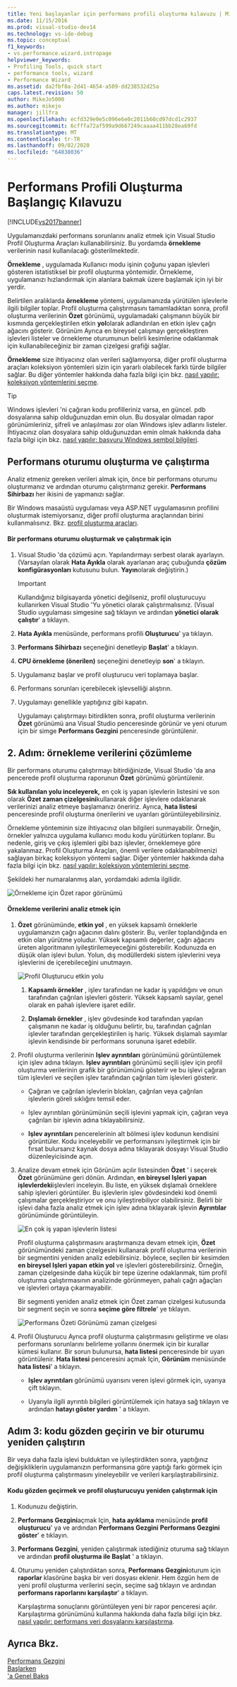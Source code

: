 ```yaml
---
title: Yeni başlayanlar için performans profili oluşturma kılavuzu | Microsoft Docs
ms.date: 11/15/2016
ms.prod: visual-studio-dev14
ms.technology: vs-ide-debug
ms.topic: conceptual
f1_keywords:
- vs.performance.wizard.intropage
helpviewer_keywords:
- Profiling Tools, quick start
- performance tools, wizard
- Performance Wizard
ms.assetid: da2fbf8a-2d41-4654-a509-dd238532d25a
caps.latest.revision: 50
author: MikeJo5000
ms.author: mikejo
manager: jillfra
ms.openlocfilehash: ecfd329e0e5c096e6e0c2011b60cd97dcd1c2937
ms.sourcegitcommit: 6cfffa72af599a9d667249caaaa411bb28ea69fd
ms.translationtype: MT
ms.contentlocale: tr-TR
ms.lasthandoff: 09/02/2020
ms.locfileid: "64838036"
---
```

# <a name="beginners-guide-to-performance-profiling"></a>Performans Profili Oluşturma Başlangıç Kılavuzu
[!INCLUDE[vs2017banner](../includes/vs2017banner.md)]

Uygulamanızdaki performans sorunlarını analiz etmek için Visual Studio Profil Oluşturma Araçları kullanabilirsiniz. Bu yordamda **örnekleme** verilerinin nasıl kullanılacağı gösterilmektedir.  
  
 **Örnekleme** , uygulamada Kullanıcı modu işinin çoğunu yapan işlevleri gösteren istatistiksel bir profil oluşturma yöntemidir. Örnekleme, uygulamanızı hızlandırmak için alanlara bakmak üzere başlamak için iyi bir yerdir.  
  
 Belirtilen aralıklarda **örnekleme** yöntemi, uygulamanızda yürütülen işlevlerle ilgili bilgiler toplar. Profil oluşturma çalıştırmasını tamamladıktan sonra, profil oluşturma verilerinin **Özet** görünümü, uygulamadaki çalışmanın büyük bir kısmında gerçekleştirilen etkin **yol**olarak adlandırılan en etkin işlev çağrı ağacını gösterir. Görünüm Ayrıca en bireysel çalışmayı gerçekleştiren işlevleri listeler ve örnekleme oturumunun belirli kesimlerine odaklanmak için kullanabileceğiniz bir zaman çizelgesi grafiği sağlar.  
  
 **Örnekleme** size ihtiyacınız olan verileri sağlamıyorsa, diğer profil oluşturma araçları koleksiyon yöntemleri sizin için yararlı olabilecek farklı türde bilgiler sağlar. Bu diğer yöntemler hakkında daha fazla bilgi için bkz. [nasıl yapılır: koleksiyon yöntemlerini seçme](../profiling/how-to-choose-collection-methods.md).  
  
> [!TIP]
> Windows işlevleri 'ni çağıran kodu profilleriniz varsa, en güncel. pdb dosyalarına sahip olduğunuzdan emin olun. Bu dosyalar olmadan rapor görünümleriniz, şifreli ve anlaşılması zor olan Windows işlev adlarını listeler. İhtiyacınız olan dosyalara sahip olduğunuzdan emin olmak hakkında daha fazla bilgi için bkz. [nasıl yapılır: başvuru Windows sembol bilgileri](../profiling/how-to-reference-windows-symbol-information.md).  
  
## <a name="create-and-run-a-performance-session"></a><a name="Step1"></a> Performans oturumu oluşturma ve çalıştırma  
 Analiz etmeniz gereken verileri almak için, önce bir performans oturumu oluşturmanız ve ardından oturumu çalıştırmanız gerekir. **Performans Sihirbazı** her ikisini de yapmanızı sağlar.  
  
 Bir Windows masaüstü uygulaması veya ASP.NET uygulamasının profilini oluşturmak istemiyorsanız, diğer profil oluşturma araçlarından birini kullanmalısınız. Bkz. [profil oluşturma araçları](../profiling/profiling-tools.md).  
  
#### <a name="to-create-and-run-a-performance-session"></a>Bir performans oturumu oluşturmak ve çalıştırmak için  
  
1. Visual Studio 'da çözümü açın. Yapılandırmayı serbest olarak ayarlayın. (Varsayılan olarak **Hata Ayıkla** olarak ayarlanan araç çubuğunda **çözüm konfigürasyonları** kutusunu bulun. **Yayın**olarak değiştirin.)  
  
    > [!IMPORTANT]
    > Kullandığınız bilgisayarda yönetici değilseniz, profil oluşturucuyu kullanırken Visual Studio 'Yu yönetici olarak çalıştırmalısınız. (Visual Studio uygulaması simgesine sağ tıklayın ve ardından **yönetici olarak çalıştır**' a tıklayın.  
  
2. **Hata Ayıkla** menüsünde, performans profili **Oluşturucu**' ya tıklayın.  
  
3. **Performans Sihirbazı** seçeneğini denetleyip **Başlat**' a tıklayın.  
  
4. **CPU örnekleme (önerilen)** seçeneğini denetleyip **son**' a tıklayın.  
  
5. Uygulamanız başlar ve profil oluşturucu veri toplamaya başlar.  
  
6. Performans sorunları içerebilecek işlevselliği alıştırın.  
  
7. Uygulamayı genellikle yaptığınız gibi kapatın.  
  
     Uygulamayı çalıştırmayı bitirdikten sonra, profil oluşturma verilerinin **Özet** görünümü ana Visual Studio penceresinde görünür ve yeni oturum için bir simge **Performans Gezgini** penceresinde görüntülenir.  
  
## <a name="step-2-analyze-sampling-data"></a><a name="Step2"></a> 2. Adım: örnekleme verilerini çözümleme  
 Bir performans oturumu çalıştırmayı bitirdiğinizde, Visual Studio 'da ana pencerede profil oluşturma raporunun **Özet** görünümü görüntülenir.  
  
 **Sık kullanılan yolu inceleyerek,** en çok iş yapan işlevlerin listesini ve son olarak **Özet zaman çizelgesini**kullanarak diğer işlevlere odaklanarak verilerinizi analiz etmeye başlamanızı öneririz. Ayrıca, **hata listesi** penceresinde profil oluşturma önerilerini ve uyarıları görüntüleyebilirsiniz.  
  
 Örnekleme yönteminin size ihtiyacınız olan bilgileri sunmayabilir. Örneğin, örnekler yalnızca uygulama kullanıcı modu kodu yürütürken toplanır. Bu nedenle, giriş ve çıkış işlemleri gibi bazı işlevler, örneklemeye göre yakalanmaz. Profil Oluşturma Araçları, önemli verilere odaklanabilmenizi sağlayan birkaç koleksiyon yöntemi sağlar. Diğer yöntemler hakkında daha fazla bilgi için bkz. [nasıl yapılır: koleksiyon yöntemlerini seçme](../profiling/how-to-choose-collection-methods.md).  
  
 Şekildeki her numaralanmış alan, yordamdaki adımla ilgilidir.  
  
 ![Örnekleme için Özet rapor görünümü](../profiling/media/summary-sampling.png "Summary_Sampling")  
  
#### <a name="to-analyze-sampling-data"></a>Örnekleme verilerini analiz etmek için  
  
1. **Özet** görünümünde, **etkin yol** , en yüksek kapsamlı örneklerle uygulamanızın çağrı ağacının dalını gösterir. Bu, veriler toplandığında en etkin olan yürütme yoludur. Yüksek kapsamlı değerler, çağrı ağacını üreten algoritmanın iyileştirilemeyeceğini gösterebilir. Kodunuzda en düşük olan işlevi bulun. Yolun, dış modüllerdeki sistem işlevlerini veya işlevlerini de içerebileceğini unutmayın.  
  
     ![Profil Oluşturucu etkin yolu](../profiling/media/profiler-hotpath.png "Profiler_HotPath")  
  
    1. **Kapsamlı örnekler** , işlev tarafından ne kadar iş yapıldığını ve onun tarafından çağrılan işlevleri gösterir. Yüksek kapsamlı sayılar, genel olarak en pahalı işlevlere işaret edilir.  
  
    2. **Dışlamalı örnekler** , işlev gövdesinde kod tarafından yapılan çalışmanın ne kadar iş olduğunu belirtir, bu, tarafından çağrılan işlevler tarafından gerçekleştirilen iş hariç. Yüksek dışlamalı sayımlar işlevin kendisinde bir performans sorununa işaret edebilir.  
  
2. Profil oluşturma verilerinin **Işlev ayrıntıları** görünümünü görüntülemek için işlev adına tıklayın. **Işlev ayrıntıları** görünümü seçili işlev için profil oluşturma verilerinin grafik bir görünümünü gösterir ve bu işlevi çağıran tüm işlevleri ve seçilen işlev tarafından çağrılan tüm işlevleri gösterir.  
  
    - Çağıran ve çağrılan işlevlerin blokları, çağrılan veya çağrılan işlevlerin göreli sıklığını temsil eder.  
  
    - Işlev ayrıntıları görünümünün seçili işlevini yapmak için, çağıran veya çağrılan bir işlevin adına tıklayabilirsiniz.  
  
    - **Işlev ayrıntıları** pencerelerinin alt bölmesi işlev kodunun kendisini görüntüler. Kodu inceleyebilir ve performansını iyileştirmek için bir fırsat bulursanız kaynak dosya adına tıklayarak dosyayı Visual Studio düzenleyicisinde açın.  
  
3. Analize devam etmek için Görünüm açılır listesinden **Özet** ' i seçerek **Özet** görünümüne geri dönün. Ardından, **en bireysel Işleri yapan işlevlerdeki**işlevleri inceleyin. Bu liste, en yüksek dışlamalı örneklere sahip işlevleri görüntüler. Bu işlevlerin işlev gövdesindeki kod önemli çalışmalar gerçekleştiriyor ve onu iyileştirebiliyor olabilirsiniz. Belirli bir işlevi daha fazla analiz etmek için işlev adına tıklayarak işlevin **Ayrıntılar** görünümünde görüntüleyin.  
  
     ![En çok iş yapan işlevlerin listesi](../profiling/media/functions-mostwork.png "Functions_MostWork")  
  
     Profil oluşturma çalıştırmasını araştırmanıza devam etmek için, **Özet** görünümündeki zaman çizelgesini kullanarak profil oluşturma verilerinin bir segmentini yeniden analiz edebilirsiniz. böylece, seçilen bir kesimden **en bireysel Işleri yapan** **etkin yol** ve işlevleri gösterebilirsiniz. Örneğin, zaman çizelgesinde daha küçük bir tepe üzerine odaklanmak, tüm profil oluşturma çalıştırmasının analizinde görünmeyen, pahalı çağrı ağaçları ve işlevleri ortaya çıkarmayabilir.  
  
     Bir segmenti yeniden analiz etmek için Özet zaman çizelgesi kutusunda bir segment seçin ve sonra **seçime göre filtrele**' ye tıklayın.  
  
     ![Performans Özeti Görünümü zaman çizelgesi](../profiling/media/performancesummary.png "Performanslı gün")  
  
4. Profil Oluşturucu Ayrıca profil oluşturma çalıştırmasını geliştirme ve olası performans sorunlarını belirleme yollarını önermek için bir kurallar kümesi kullanır. Bir sorun bulunursa, **hata listesi** penceresinde bir uyarı görüntülenir. **Hata listesi** penceresini açmak Için, **Görünüm** menüsünde **hata listesi**' a tıklayın.  
  
    - **Işlev ayrıntıları** görünümü uyarısını veren işlevi görmek için, uyarıya çift tıklayın.  
  
    - Uyarıyla ilgili ayrıntılı bilgileri görüntülemek için hataya sağ tıklayın ve ardından **hatayı göster yardım** ' a tıklayın.  
  
## <a name="step-3-revise-code-and-rerun-a-session"></a><a name="Step3"></a> Adım 3: kodu gözden geçirin ve bir oturumu yeniden çalıştırın  
 Bir veya daha fazla işlevi bulduktan ve iyileştirdikten sonra, yaptığınız değişikliklerin uygulamanızın performansına göre yaptığı farkı görmek için profil oluşturma çalıştırmasını yineleyebilir ve verileri karşılaştırabilirsiniz.  
  
#### <a name="to-revise-code-and-rerun-the-profiler"></a>Kodu gözden geçirmek ve profil oluşturucuyu yeniden çalıştırmak için  
  
1. Kodunuzu değiştirin.  
  
2. **Performans Gezgini**açmak Için, **hata ayıklama** menüsünde **profil oluşturucu**' ya ve ardından **Performans Gezgini** **Performans Gezgini göster**' e tıklayın.  
  
3. **Performans Gezgini**, yeniden çalıştırmak istediğiniz oturuma sağ tıklayın ve ardından **profil oluşturma ile Başlat** ' a tıklayın.  
  
4. Oturumu yeniden çalıştırdıktan sonra, **Performans Gezgini**oturum için **raporlar** klasörüne başka bir veri dosyası eklenir. Hem özgün hem de yeni profil oluşturma verilerini seçin, seçime sağ tıklayın ve ardından **performans raporlarını karşılaştır**' a tıklayın.  
  
     Karşılaştırma sonuçlarını görüntüleyen yeni bir rapor penceresi açılır. Karşılaştırma görünümünü kullanma hakkında daha fazla bilgi için bkz. [nasıl yapılır: performans veri dosyalarını karşılaştırma](../profiling/how-to-compare-performance-data-files.md).  
  
## <a name="see-also"></a>Ayrıca Bkz.  
 [Performans Gezgini](../profiling/performance-explorer.md)   
 [Başlarken](../profiling/getting-started-with-performance-tools.md)   
 ['a Genel Bakış](../profiling/overviews-performance-tools.md)
